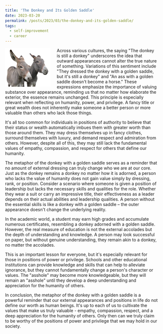 ```yaml
---
title: 'The Donkey and Its Golden Saddle'
date: 2023-03-20
permalink: /posts/2023/03/the-donkey-and-its-golden-saddle/
tags:
  - self-improvement
  - career
---
```


<img width="150" alt="donkey" src="/images/posts/the-donkey-is-still-a-donkey.webp" style="float: left; margin-right: 20px;" />  Across various cultures, the saying "The donkey is still a donkey" underscores the idea that outward appearances cannot alter the true nature of something. Variations of this sentiment include "They dressed the donkey with a golden saddle, but it's still a donkey" and "An ass with a golden saddle doesn't become a horse." These expressions emphasize the importance of valuing substance over appearance, reminding us that no matter how elaborate the exterior, the essence remains unchanged. This principle is especially relevant when reflecting on humanity, power, and privilege. A fancy title or great wealth does not inherently make someone a better person or more valuable than others who lack those things.

It's all too common for individuals in positions of authority to believe that their status or wealth automatically imbues them with greater worth than those around them. They may dress themselves up in fancy clothes, surround themselves with luxury, and demand respect and admiration from others. However, despite all of this, they may still lack the fundamental values of empathy, compassion, and respect for others that define our humanity.

The metaphor of the donkey with a golden saddle serves as a reminder that no amount of external dressing can truly change who we are at our core. Just as the donkey remains a donkey no matter how it is adorned, a person who lacks the value of humanity does not gain value simply by dressing, rank, or position. Consider a scenario where someone is given a position of leadership but lacks the necessary skills and qualities for the role. Whether they wear a suit or carry an impressive title, their effectiveness as a leader depends on their actual abilities and leadership qualities. A person without the essential skills is like a donkey with a golden saddle – the outer appearance doesn't change the underlying reality.

In the academic world, a student may earn high grades and accumulate numerous certificates, resembling a donkey adorned with a golden saddle. However, the real measure of education is not the external accolades but the depth of understanding and knowledge. A person may look successful on paper, but without genuine understanding, they remain akin to a donkey, no matter the accolades.

This is an important lesson for everyone, but it's especially relevant for those in positions of power or privilege. Schools and other educational institutions can provide knowledge and skills that can help to alleviate ignorance, but they cannot fundamentally change a person's character or values. The "asshole" may become more knowledgeable, but they will remain an "asshole" until they develop a deep understanding and appreciation for the humanity of others.

In conclusion, the metaphor of the donkey with a golden saddle is a powerful reminder that our external appearances and positions in life do not define our worth as human beings. It's up to each of us to cultivate the values that make us truly valuable - empathy, compassion, respect, and a deep appreciation for the humanity of others. Only then can we truly claim to be worthy of the positions of power and privilege that we may hold in our society.
